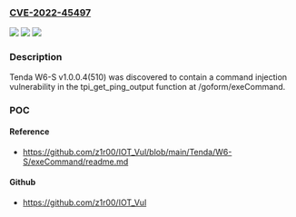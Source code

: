 ### [CVE-2022-45497](https://cve.mitre.org/cgi-bin/cvename.cgi?name=CVE-2022-45497)
![](https://img.shields.io/static/v1?label=Product&message=n%2Fa&color=blue)
![](https://img.shields.io/static/v1?label=Version&message=n%2Fa&color=blue)
![](https://img.shields.io/static/v1?label=Vulnerability&message=n%2Fa&color=brighgreen)

### Description

Tenda W6-S v1.0.0.4(510) was discovered to contain a command injection vulnerability in the tpi_get_ping_output function at /goform/exeCommand.

### POC

#### Reference
- https://github.com/z1r00/IOT_Vul/blob/main/Tenda/W6-S/exeCommand/readme.md

#### Github
- https://github.com/z1r00/IOT_Vul

